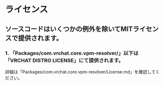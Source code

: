 # ライセンス
## ソースコードはいくつかの例外を除いてMITライセンスで提供されます。
### 1. 「Packages/com.vrchat.core.vpm-resolver/」以下は「VRCHAT DISTRO LICENSE」にて提供されます。
詳細は「Packages/com.vrchat.core.vpm-resolver/License.md」を確認してください。